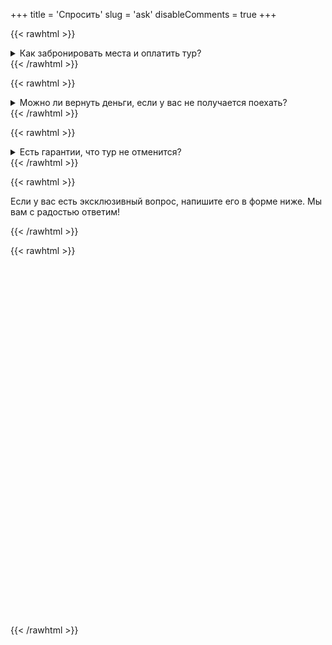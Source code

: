 +++
title = 'Спросить'
slug = 'ask'
disableComments = true
+++


{{< rawhtml >}}
<details>
    <summary>Как забронировать места и оплатить тур?</summary>
<p><b>1. Отправить заявку</p></b>
<p>Посмотрите туры в нашем каталоге выберите подходящий вариант, куда бы вы хотели поехать.
Если у вас возникли вопросы или затрудняетесь в выборе, можете обратиться к менеджерам: через онлайн консультант, мессенджеры, позвонить по бесплатному номеру 8 (929) 304-99-09, или написать нам на почту info@altai-exp.ru
После того как уточнили все детали, на странице каждого тура есть расписание. Можете выбрать удобные даты, которые подходят вам и отправить заявку.</p>

<p><b>2. Укажите личные данные</p></b>
<p>В обратном письме с подтверждением бронирования менеджер пришлет форму, которую необходимо заполнить. Информацию обо всех участниках тура: паспортные данные (для оформления документов, пропусков и страховки). Личные данные: (размер одежды, опыт, ограничения по питанию, особенность размещения и т.д.) необходимы для подбора снаряжения, бронирования номеров в гостиницах, безопасности в путешествии.</p>

<p><b>3. Оплата тура</p></b>

<p>После получения ваших данных мы подготовим договор и все необходимые документы. Далее необходимо внести предоплату - 30% на туры с проживанием в палатках и 50% на туры с проживанием в гостиницах и домиках.
Почему берем предоплату?
Мы начинаем подготовку к туру заранее: подбираем снаряжение, готовим транспорт, лошадей, закупаем продукты, договариваемся с тур стоянками, кемпингами, бронируем номера в гостиницах. (Достойных вариантов проживания высокогорных районах не так уж и много, поэтому договариваемся заранее).</p>

<p><b>Как оплатить?</p></b>

<p>Оплатить можно любым удобным способом:
- Через интернет (пришлем ссылку на форму оплаты)
- Переводом на расчетный счет по квитанции
После того как предоплата поступит, вы получите подтверждение бронирования.</p>
</details>
{{< /rawhtml >}}

{{< rawhtml >}}
<details>
    <summary>Можно ли вернуть деньги, если у вас не получается поехать?</summary>
<p>Возможны следующие варианты:</p>

1. Перенос поездки на другие даты
Можем перенести на другие даты при условии свободных мест. К сожалению, в таком случае могут возникнуть издержки: аренда лошадей, бронь гостиниц, страховка. Эту сумму мы не сможем вернуть (Будет зависеть от сроков аннуляции и переноса на новые
даты).

2. Возможность переоформить на другого человека.
Такой вариант возможен, необходимо заполнить форму на того кто поедет вместо вас.

3. Отмена и возврат.Чтобы вернуть сумму, необходимо написать заявление на возврат. Сумма возврата будет зависеть от периода аннуляции, за месяц до поездки вернем всю сумму. Чем ближе к дате начала тура, тем меньше возврат (удерживается сумма прямых понесенных расходов: бронь гостиниц, страховка, аренда транспорта и т.д.)
</details>
{{< /rawhtml >}}


{{< rawhtml >}}
<details>
    <summary>Есть гарантии, что тур не отменится?</summary>
Наш тур состоится при любом количестве участников. Даже если вы будете один, тур не отменится.

После бронирования и оплаты стоимость тура не увеличится, даже если вы забронируете тур за полгода.
</details>
{{< /rawhtml >}}

{{< rawhtml >}}
<p></p>
<p>Если у вас есть эксклюзивный вопрос, напишите его в форме ниже. Мы вам с радостью ответим!</p>
{{< /rawhtml >}}

{{< rawhtml >}}
<script type="text/javascript" async="async">
    (function () {
      function init() {
        const scr = document.createElement("script");
        scr.type = "text/javascript";
        scr.async = "async";
        scr.src =
          "//cdn.qform.io/forms.js?v=" + new Date().getTime() / 1000;
        const scrInsert = document.getElementsByTagName("script")[0];
        scrInsert.parentNode.insertBefore(scr, scrInsert);
      }
      const d = document;
      const w = window;
      if (d.readyState === "interactive") {
        init();
      } else {
        if (w.attachEvent) {
          w.attachEvent("onload", init);
        } else {
          w.addEventListener("DOMContentLoaded", init, false);
        }
      }
    })();
  </script>
  <link rel="stylesheet" href="https://cdn.qform.io/preloader.css">
<div data-formid="form_ESorlf6b8RtcNQw9tJSih-5LmOVkeXW4" data-preloader="2" style="min-height: 576px; margin: 0 auto">
  <div class="qform-preloader__root" id="form_ESorlf6b8RtcNQw9tJSih-5LmOVkeXW4_loader_root">
    <div class="qform-preloader__row">
      <div class="qform-preloader__element">
      </div>
    </div>
    <div class="qform-preloader__row">
      <div class="qform-preloader__element">
      </div>
    </div>
    <div class="qform-preloader__row">
      <div class="qform-preloader__element">
      </div>
    </div>
    <div class="qform-preloader__row">
      <div class="qform-preloader__element qform-preloader__button">
      </div>
    </div>
  </div>
</div>
    {{< /rawhtml >}}

